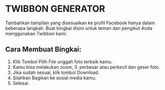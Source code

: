 # TWIBBON GENERATOR

Tambahkan tampilan yang disesuaikan ke profil Facebook hanya dalam beberapa langkah. Buat bingkai disini untuk teman dan pengikut Anda menggunakan Twibbon kami.

## Cara Membuat Bingkai:

1. Klik Tombol Pilih File unggah foto terbaik kamu.
2. Kamu bisa melakukan zoom, 3. perbesar atau perkecil dan geser foto.
3. Jika sudah sesuai, klik tombol Download.
4. Silahkan Bagikan ke sosial media kamu.
5. Selesai.
